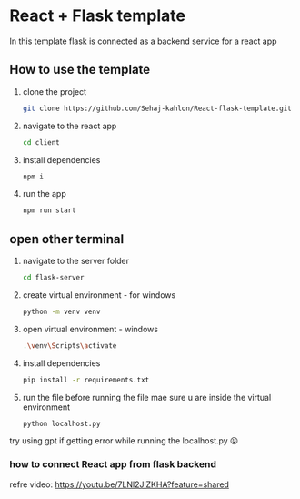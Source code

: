 # React + Flask template

In this template flask is connected as a backend service for a react app

## How to use the template

1. clone the project

   ```bash
   git clone https://github.com/Sehaj-kahlon/React-flask-template.git
   ```

2. navigate to the react app

   ```bash
   cd client
   ```

3. install dependencies

   ```bash
   npm i
   ```

4. run the app

   ```bash
   npm run start
   ```

## open other terminal

1. navigate to the server folder

   ```bash
   cd flask-server
   ```

2. create virtual environment - for windows

   ```bash
   python -m venv venv
   ```

3. open virtual environment - windows
    
   ```bash
   .\venv\Scripts\activate
   ```

4. install dependencies

   ```bash
   pip install -r requirements.txt
   ```

5. run the file
    before running the file mae sure u are inside the virtual environment

   ```bash
   python localhost.py
   ```

try using gpt if getting error while running the localhost.py 😝

### how to connect React app from flask backend

refre video: https://youtu.be/7LNl2JlZKHA?feature=shared
